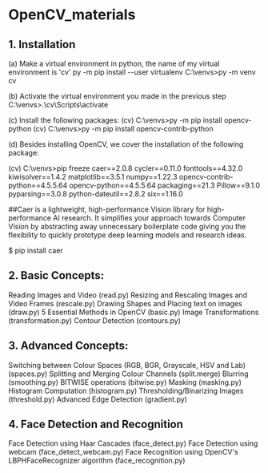# OpenCV_materials

## 1. Installation

(a) Make a virtual environment in python, the name of my virtual environment is 'cv'
py -m pip install --user virtualenv
C:\venvs>py -m venv cv

(b) Activate the virtual environment you made in the previous step
C:\venvs>.\cv\Scripts\activate

(c) Install the following packages:
(cv) C:\venvs>py -m pip install opencv-python
(cv) C:\venvs>py -m pip install opencv-contrib-python


(d) Besides installing OpenCV, we cover the installation of the following package:

(cv) C:\venvs>pip freeze
caer==2.0.8
cycler==0.11.0
fonttools==4.32.0
kiwisolver==1.4.2
matplotlib==3.5.1
numpy==1.22.3
opencv-contrib-python==4.5.5.64
opencv-python==4.5.5.64
packaging==21.3
Pillow==9.1.0
pyparsing==3.0.8
python-dateutil==2.8.2
six==1.16.0

##Caer is a lightweight, high-performance Vision library for high-performance AI research. It simplifies your approach towards Computer Vision by abstracting away unnecessary boilerplate code giving you the flexibility to quickly prototype deep learning models and research ideas.

$ pip install caer



## 2. Basic Concepts:
Reading Images and Video (read.py)
Resizing and Rescaling Images and Video Frames (rescale.py)
Drawing Shapes and Placing text on images (draw.py)
5 Essential Methods in OpenCV (basic.py)
Image Transformations (transformation.py)
Contour Detection (contours.py)
## 3. Advanced Concepts:
Switching between Colour Spaces (RGB, BGR, Grayscale, HSV and Lab) (spaces.py)
Splitting and Merging Colour Channels (split.merge)
Blurring (smoothing.py)
BITWISE operations (bitwise.py)
Masking (masking.py)
Histogram Computation (histogram.py)
Thresholding/Binarizing Images (threshold.py)
Advanced Edge Detection (gradient.py)
## 4. Face Detection and Recognition
Face Detection using Haar Cascades (face_detect.py)
Face Detection using webcam (face_detect_webcam.py)
Face Recognition using OpenCV's LBPHFaceRecognizer algorithm (face_recognition.py)


